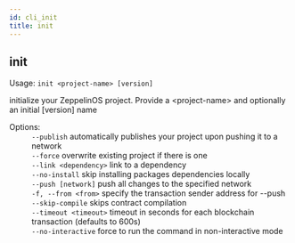 ```yaml
---
id: cli_init
title: init
---
```


<div class="cli-command"><h2 class="cli-title">init</h2><p class="cli-usage">Usage: <code>init &lt;project-name&gt; [version]</code></p><p>initialize your ZeppelinOS project. Provide a &lt;project-name&gt; and optionally an initial [version] name<br/></p><dl><dt><span>Options:</span></dt><dd><div><code>--publish</code> automatically publishes your project upon pushing it to a network</div><div><code>--force</code> overwrite existing project if there is one</div><div><code>--link &lt;dependency&gt;</code> link to a dependency</div><div><code>--no-install</code> skip installing packages dependencies locally</div><div><code>--push [network]</code> push all changes to the specified network</div><div><code>-f, --from &lt;from&gt;</code> specify the transaction sender address for --push</div><div><code>--skip-compile</code> skips contract compilation</div><div><code>--timeout &lt;timeout&gt;</code> timeout in seconds for each blockchain transaction (defaults to 600s)</div><div><code>--no-interactive</code> force to run the command in non-interactive mode</div></dd></dl></div>
